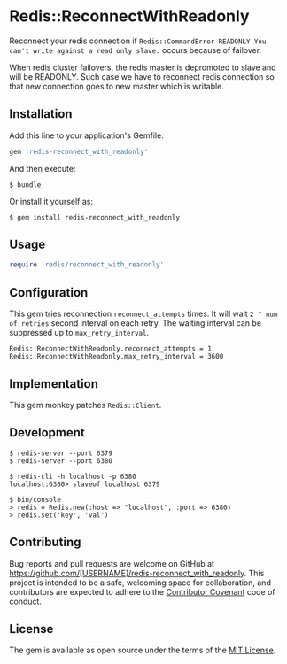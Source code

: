 # Redis::ReconnectWithReadonly

Reconnect your redis connection if `Redis::CommandError READONLY You can't write against a read only slave.` occurs because of failover.

When redis cluster failovers, the redis master is depromoted to slave and will be READONLY. Such case we have to reconnect redis connection so that new connection goes to new master which is writable.

## Installation

Add this line to your application's Gemfile:

```ruby
gem 'redis-reconnect_with_readonly'
```

And then execute:

    $ bundle

Or install it yourself as:

    $ gem install redis-reconnect_with_readonly

## Usage

```ruby
require 'redis/reconnect_with_readonly'
```

## Configuration

This gem tries reconnection `reconnect_attempts` times.
It will wait `2 ^ num of retries` second interval on each retry.
The waiting interval can be suppressed up to `max_retry_interval`.

```
Redis::ReconnectWithReadonly.reconnect_attempts = 1
Redis::ReconnectWithReadonly.max_retry_interval = 3600
```

## Implementation

This gem monkey patches `Redis::Client`.

## Development

```
$ redis-server --port 6379
$ redis-server --port 6380
```

```
$ redis-cli -h localhost -p 6380
localhost:6380> slaveof localhost 6379
```

```
$ bin/console
> redis = Redis.new(:host => "localhost", :port => 6380)
> redis.set('key', 'val')
```

## Contributing

Bug reports and pull requests are welcome on GitHub at https://github.com/[USERNAME]/redis-reconnect_with_readonly. This project is intended to be a safe, welcoming space for collaboration, and contributors are expected to adhere to the [Contributor Covenant](http://contributor-covenant.org) code of conduct.

## License

The gem is available as open source under the terms of the [MIT License](http://opensource.org/licenses/MIT).

